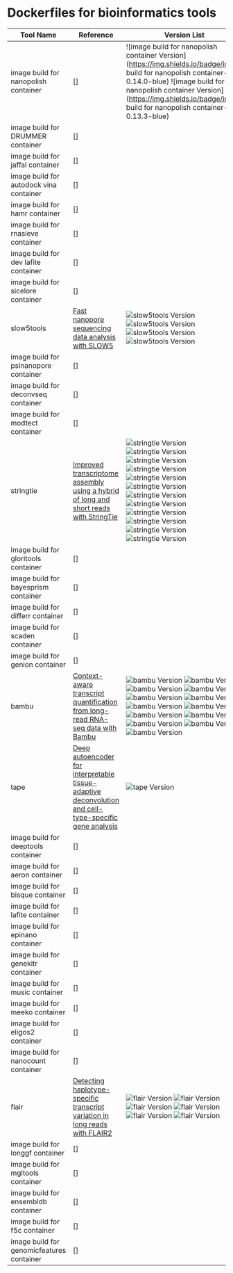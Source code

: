 # Dockerfiles for bioinformatics tools


| Tool Name   | Reference                                                                                     | Version List       | 
|-------------|-----------------------------------------------------------------------------------------------|--------------------|
| image build for nanopolish container        | [] | ![image build for nanopolish container Version](https://img.shields.io/badge/image build for nanopolish container-0.14.0-blue) ![image build for nanopolish container Version](https://img.shields.io/badge/image build for nanopolish container-0.13.3-blue) |
| image build for DRUMMER container        | [] |  |
| image build for jaffal container        | [] |  |
| image build for autodock vina container        | [] |  |
| image build for hamr container        | [] |  |
| image build for rnasieve container        | [] |  |
| image build for dev lafite container        | [] |  |
| image build for sicelore container        | [] |  |
| slow5tools        | [Fast nanopore sequencing data analysis with SLOW5](https://www.nature.com/articles/s41587-021-01147-4) | ![slow5tools Version](https://img.shields.io/badge/slow5tools-1.3.0-blue) ![slow5tools Version](https://img.shields.io/badge/slow5tools-1.2.0-blue) ![slow5tools Version](https://img.shields.io/badge/slow5tools-1.1.0-blue) ![slow5tools Version](https://img.shields.io/badge/slow5tools-1.0.0-blue) |
| image build for psinanopore container        | [] |  |
| image build for deconvseq container        | [] |  |
| image build for modtect container        | [] |  |
| stringtie        | [Improved transcriptome assembly using a hybrid of long and short reads with StringTie](https://journals.plos.org/ploscompbiol/article?id=10.1371/journal.pcbi.1009730) | ![stringtie Version](https://img.shields.io/badge/stringtie-3.0.0-blue) ![stringtie Version](https://img.shields.io/badge/stringtie-2.2.3-blue) ![stringtie Version](https://img.shields.io/badge/stringtie-2.2.2-blue) ![stringtie Version](https://img.shields.io/badge/stringtie-2.2.1-blue) ![stringtie Version](https://img.shields.io/badge/stringtie-2.2.0-blue) ![stringtie Version](https://img.shields.io/badge/stringtie-2.1.7-blue) ![stringtie Version](https://img.shields.io/badge/stringtie-2.1.6-blue) ![stringtie Version](https://img.shields.io/badge/stringtie-2.1.5-blue) ![stringtie Version](https://img.shields.io/badge/stringtie-2.1.4-blue) ![stringtie Version](https://img.shields.io/badge/stringtie-2.1.2-blue) ![stringtie Version](https://img.shields.io/badge/stringtie-2.0-blue) ![stringtie Version](https://img.shields.io/badge/stringtie-1.3.6-blue) |
| image build for gloritools container        | [] |  |
| image build for bayesprism container        | [] |  |
| image build for differr container        | [] |  |
| image build for scaden container        | [] |  |
| image build for genion container        | [] |  |
| bambu        | [Context-aware transcript quantification from long-read RNA-seq data with Bambu](https://www.nature.com/articles/s41592-023-01908-w) | ![bambu Version](https://img.shields.io/badge/bambu-3.8.3-blue) ![bambu Version](https://img.shields.io/badge/bambu-3.4.0-blue) ![bambu Version](https://img.shields.io/badge/bambu-3.2.4-blue) ![bambu Version](https://img.shields.io/badge/bambu-3.0.8-blue) ![bambu Version](https://img.shields.io/badge/bambu-3.0.6-blue) ![bambu Version](https://img.shields.io/badge/bambu-3.0.5-blue) ![bambu Version](https://img.shields.io/badge/bambu-3.0.1-blue) ![bambu Version](https://img.shields.io/badge/bambu-2.0.6-blue) ![bambu Version](https://img.shields.io/badge/bambu-2.0.3-blue) ![bambu Version](https://img.shields.io/badge/bambu-2.0.0-blue) ![bambu Version](https://img.shields.io/badge/bambu-1.2.0-blue) ![bambu Version](https://img.shields.io/badge/bambu-1.0.2-blue) ![bambu Version](https://img.shields.io/badge/bambu-1.0.0-blue) |
| tape        | [Deep autoencoder for interpretable tissue-adaptive deconvolution and cell-type-specific gene analysis](https://www.nature.com/articles/s41467-022-34550-9) | ![tape Version](https://img.shields.io/badge/tape-1.1.2-blue) |
| image build for deeptools container        | [] |  |
| image build for aeron container        | [] |  |
| image build for bisque container        | [] |  |
| image build for lafite container        | [] |  |
| image build for epinano container        | [] |  |
| image build for genekitr container        | [] |  |
| image build for music container        | [] |  |
| image build for meeko container        | [] |  |
| image build for eligos2 container        | [] |  |
| image build for nanocount container        | [] |  |
| flair        | [Detecting haplotype-specific transcript variation in long reads with FLAIR2](https://genomebiology.biomedcentral.com/articles/10.1186/s13059-024-03301-y) | ![flair Version](https://img.shields.io/badge/flair-2.0.0-blue) ![flair Version](https://img.shields.io/badge/flair-1.7.0-blue) ![flair Version](https://img.shields.io/badge/flair-1.6.4-blue) ![flair Version](https://img.shields.io/badge/flair-1.6.3-blue) ![flair Version](https://img.shields.io/badge/flair-1.5-blue) ![flair Version](https://img.shields.io/badge/flair-1.4-blue) |
| image build for longgf container        | [] |  |
| image build for mgltools container        | [] |  |
| image build for ensembldb container        | [] |  |
| image build for f5c container        | [] |  |
| image build for genomicfeatures container        | [] |  |


